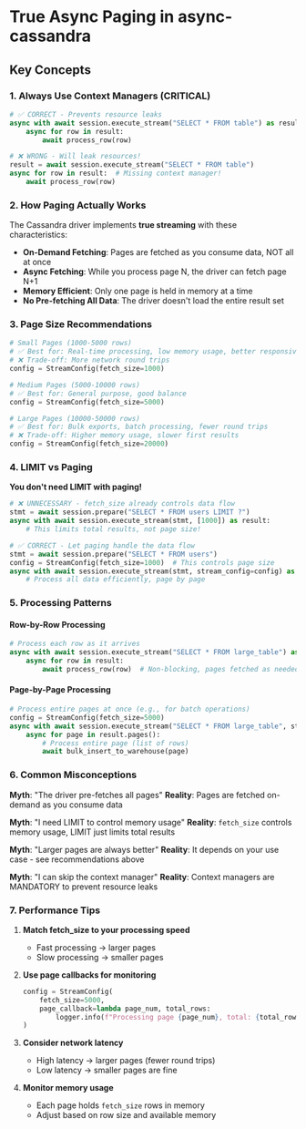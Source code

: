 # True Async Paging in async-cassandra

## Key Concepts

### 1. Always Use Context Managers (CRITICAL)

```python
# ✅ CORRECT - Prevents resource leaks
async with await session.execute_stream("SELECT * FROM table") as result:
    async for row in result:
        await process_row(row)

# ❌ WRONG - Will leak resources!
result = await session.execute_stream("SELECT * FROM table")
async for row in result:  # Missing context manager!
    await process_row(row)
```

### 2. How Paging Actually Works

The Cassandra driver implements **true streaming** with these characteristics:

- **On-Demand Fetching**: Pages are fetched as you consume data, NOT all at once
- **Async Fetching**: While you process page N, the driver can fetch page N+1
- **Memory Efficient**: Only one page is held in memory at a time
- **No Pre-fetching All Data**: The driver doesn't load the entire result set

### 3. Page Size Recommendations

```python
# Small Pages (1000-5000 rows)
# ✅ Best for: Real-time processing, low memory usage, better responsiveness
# ❌ Trade-off: More network round trips
config = StreamConfig(fetch_size=1000)

# Medium Pages (5000-10000 rows)
# ✅ Best for: General purpose, good balance
config = StreamConfig(fetch_size=5000)

# Large Pages (10000-50000 rows)
# ✅ Best for: Bulk exports, batch processing, fewer round trips
# ❌ Trade-off: Higher memory usage, slower first results
config = StreamConfig(fetch_size=20000)
```

### 4. LIMIT vs Paging

**You don't need LIMIT with paging!**

```python
# ❌ UNNECESSARY - fetch_size already controls data flow
stmt = await session.prepare("SELECT * FROM users LIMIT ?")
async with await session.execute_stream(stmt, [1000]) as result:
    # This limits total results, not page size!

# ✅ CORRECT - Let paging handle the data flow
stmt = await session.prepare("SELECT * FROM users")
config = StreamConfig(fetch_size=1000)  # This controls page size
async with await session.execute_stream(stmt, stream_config=config) as result:
    # Process all data efficiently, page by page
```

### 5. Processing Patterns

#### Row-by-Row Processing
```python
# Process each row as it arrives
async with await session.execute_stream("SELECT * FROM large_table") as result:
    async for row in result:
        await process_row(row)  # Non-blocking, pages fetched as needed
```

#### Page-by-Page Processing
```python
# Process entire pages at once (e.g., for batch operations)
config = StreamConfig(fetch_size=5000)
async with await session.execute_stream("SELECT * FROM large_table", stream_config=config) as result:
    async for page in result.pages():
        # Process entire page (list of rows)
        await bulk_insert_to_warehouse(page)
```

### 6. Common Misconceptions

**Myth**: "The driver pre-fetches all pages"
**Reality**: Pages are fetched on-demand as you consume data

**Myth**: "I need LIMIT to control memory usage"
**Reality**: `fetch_size` controls memory usage, LIMIT just limits total results

**Myth**: "Larger pages are always better"
**Reality**: It depends on your use case - see recommendations above

**Myth**: "I can skip the context manager"
**Reality**: Context managers are MANDATORY to prevent resource leaks

### 7. Performance Tips

1. **Match fetch_size to your processing speed**
   - Fast processing → larger pages
   - Slow processing → smaller pages

2. **Use page callbacks for monitoring**
   ```python
   config = StreamConfig(
       fetch_size=5000,
       page_callback=lambda page_num, total_rows:
           logger.info(f"Processing page {page_num}, total: {total_rows:,}")
   )
   ```

3. **Consider network latency**
   - High latency → larger pages (fewer round trips)
   - Low latency → smaller pages are fine

4. **Monitor memory usage**
   - Each page holds `fetch_size` rows in memory
   - Adjust based on row size and available memory
